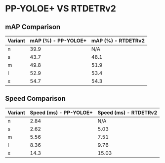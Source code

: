 ---
---

# PP-YOLOE+ VS RTDETRv2

## mAP Comparison

| Variant | mAP (%) - PP-YOLOE+ | mAP (%) - RTDETRv2 |
| ------- | ------------------- | ------------------ |
| n       | 39.9                | N/A                |
| s       | 43.7                | 48.1               |
| m       | 49.8                | 51.9               |
| l       | 52.9                | 53.4               |
| x       | 54.7                | 54.3               |

## Speed Comparison

| Variant | Speed (ms) - PP-YOLOE+ | Speed (ms) - RTDETRv2 |
| ------- | ---------------------- | --------------------- |
| n       | 2.84                   | N/A                   |
| s       | 2.62                   | 5.03                  |
| m       | 5.56                   | 7.51                  |
| l       | 8.36                   | 9.76                  |
| x       | 14.3                   | 15.03                 |
